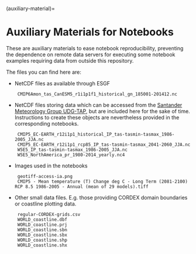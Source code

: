 (auxiliary-material)=
# Auxiliary Materials for Notebooks

These are auxiliary materials to ease notebook reproducibility, preventing the
dependence on remote data servers for executing some notebook examples
requiring data from outside this repository.

The files you can find here are:

 * NetCDF files as available through ESGF

        CMIP6Amon_tas_CanESM5_r1i1p1f1_historical_gn_185001-201412.nc

 * NetCDF files storing data which can be accessed from the [Santander Meteorology Group UDG-TAP](http://meteo.unican.es/udg-tap/home), 
 but are included here for the sake of time. Instructions to create these objects are nevertheless provided in the corresponding notebooks.
   
        CMIP5_EC-EARTH_r12i1p1_historical_IP_tas-tasmin-tasmax_1986-2005_JJA.nc
        CMIP5_EC-EARTH_r12i1p1_rcp85_IP_tas-tasmin-tasmax_2041-2060_JJA.nc
        W5E5_IP_tas-tasmin-tasmax_1986-2005_JJA.nc
        W5E5_NorthAmerica_pr_1980-2014_yearly.nc4

 * Images used in the notebooks

        geotiff-access-ia.png
        CMIP5 - Mean temperature (T) Change deg C - Long Term (2081-2100) RCP 8.5 1986-2005 - Annual (mean of 29 models).tiff

 * Other small data files. E.g. those providing CORDEX domain boundaries or coastline plotting data.

        regular-CORDEX-grids.csv
        WORLD_coastline.dbf
        WORLD_coastline.prj
        WORLD_coastline.sbn
        WORLD_coastline.sbx
        WORLD_coastline.shp
        WORLD_coastline.shx

<script src="https://utteranc.es/client.js"
        repo="SantanderMetGroup/ATLAS"
        issue-term="pathname"
        theme="preferred-color-scheme"
        crossorigin="anonymous"
        async>
</script>
